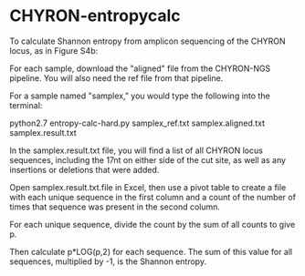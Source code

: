 # CHYRON-entropycalc

To calculate Shannon entropy from amplicon sequencing of the CHYRON locus, as in Figure S4b:

For each sample, download the "aligned" file from the CHYRON-NGS pipeline. You will also need the ref file from 
that pipeline.

For a sample named "samplex," you would type the following into the terminal:

python2.7 entropy-calc-hard.py samplex_ref.txt samplex.aligned.txt samplex.result.txt

In the samplex.result.txt file, you will find a list of all CHYRON locus sequences, including the 17nt on either 
side of the cut site, as well as any insertions or deletions that were added.

Open samplex.result.txt.file in Excel, then use a pivot table to create a file with each unique sequence in the
first column and a count of the number of times that sequence was present in the second column.

For each unique sequence, divide the count by the sum of all counts to give p.

Then calculate p*LOG(p,2) for each sequence. The sum of this value for all sequences, multiplied by -1, is the Shannon
entropy.
